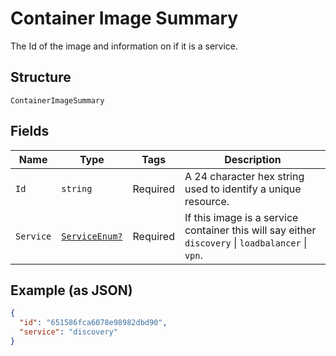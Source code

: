 
# Container Image Summary

The Id of the image and information on if it is a service.

## Structure

`ContainerImageSummary`

## Fields

| Name | Type | Tags | Description |
|  --- | --- | --- | --- |
| `Id` | `string` | Required | A 24 character hex string used to identify a unique resource. |
| `Service` | [`ServiceEnum?`](../../doc/models/service-enum.md) | Required | If this image is a service container this will say either `discovery` \| `loadbalancer` \| `vpn`. |

## Example (as JSON)

```json
{
  "id": "651586fca6078e98982dbd90",
  "service": "discovery"
}
```

